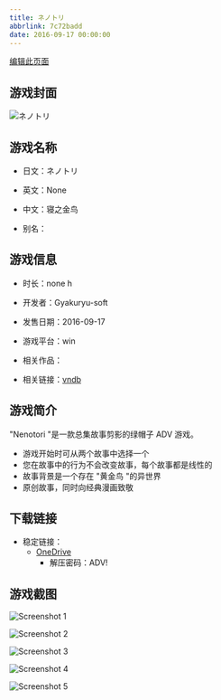 ```yaml
---
title: ネノトリ
abbrlink: 7c72badd
date: 2016-09-17 00:00:00
---
```

[编辑此页面](https://github.com/ACG-3/ADV3-source/blob/main/source/_posts/games/%E3%83%8D%E3%83%8E%E3%83%88%E3%83%AA.md)

## 游戏封面

![ネノトリ](https://pan.timero.xyz/d/onedrive/img_lib_001/%E3%83%8D%E3%83%8E%E3%83%88%E3%83%AA_cover.avif)


## 游戏名称

- 日文：ネノトリ
- 英文：None
- 中文：寝之金鸟

- 别名：


## 游戏信息

- 时长：none h
- 开发者：Gyakuryu-soft
- 发售日期：2016-09-17
- 游戏平台：win
- 相关作品：

- 相关链接：[vndb](https://vndb.org/v20720)


## 游戏简介

"Nenotori "是一款总集故事剪影的绿帽子 ADV 游戏。

- 游戏开始时可从两个故事中选择一个
- 您在故事中的行为不会改变故事，每个故事都是线性的
- 故事背景是一个存在 "黄金鸟 "的异世界
- 原创故事，同时向经典漫画致敬




## 下载链接

- 稳定链接：
    - [OneDrive](https://pan.timero.xyz/onedrive/adv_lib_001/%E3%83%8D%E3%83%8E%E3%83%88%E3%83%AA)
        - 解压密码：ADV!



## 游戏截图


![Screenshot 1](https://pan.timero.xyz/d/onedrive/img_lib_001/%E3%83%8D%E3%83%8E%E3%83%88%E3%83%AA_Screenshot_1.avif)

![Screenshot 2](https://pan.timero.xyz/d/onedrive/img_lib_001/%E3%83%8D%E3%83%8E%E3%83%88%E3%83%AA_Screenshot_2.avif)

![Screenshot 3](https://pan.timero.xyz/d/onedrive/img_lib_001/%E3%83%8D%E3%83%8E%E3%83%88%E3%83%AA_Screenshot_3.avif)

![Screenshot 4](https://pan.timero.xyz/d/onedrive/img_lib_001/%E3%83%8D%E3%83%8E%E3%83%88%E3%83%AA_Screenshot_4.avif)

![Screenshot 5](https://pan.timero.xyz/d/onedrive/img_lib_001/%E3%83%8D%E3%83%8E%E3%83%88%E3%83%AA_Screenshot_5.avif)

